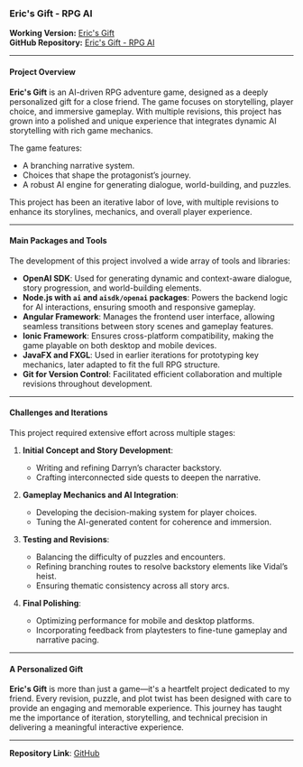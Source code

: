 ### Eric's Gift - RPG AI  

**Working Version:** [Eric's Gift](https://eric-gift.vercel.app/)  
**GitHub Repository:** [Eric's Gift - RPG AI](https://github.com/SesifredoDev/Erics-Gift---RPG-AI)  

---

#### Project Overview  

**Eric's Gift** is an AI-driven RPG adventure game, designed as a deeply personalized gift for a close friend. The game focuses on storytelling, player choice, and immersive gameplay. With multiple revisions, this project has grown into a polished and unique experience that integrates dynamic AI storytelling with rich game mechanics.  

The game features:  
- A branching narrative system.  
- Choices that shape the protagonist’s journey.  
- A robust AI engine for generating dialogue, world-building, and puzzles.  

This project has been an iterative labor of love, with multiple revisions to enhance its storylines, mechanics, and overall player experience.

---

#### Main Packages and Tools  

The development of this project involved a wide array of tools and libraries:  

- **OpenAI SDK**: Used for generating dynamic and context-aware dialogue, story progression, and world-building elements.  
- **Node.js with `ai` and `aisdk/openai` packages**: Powers the backend logic for AI interactions, ensuring smooth and responsive gameplay.  
- **Angular Framework**: Manages the frontend user interface, allowing seamless transitions between story scenes and gameplay features.  
- **Ionic Framework**: Ensures cross-platform compatibility, making the game playable on both desktop and mobile devices.  
- **JavaFX and FXGL**: Used in earlier iterations for prototyping key mechanics, later adapted to fit the full RPG structure.  
- **Git for Version Control**: Facilitated efficient collaboration and multiple revisions throughout development.  

---

#### Challenges and Iterations  

This project required extensive effort across multiple stages:  

1. **Initial Concept and Story Development**:  
   - Writing and refining Darryn’s character backstory.  
   - Crafting interconnected side quests to deepen the narrative.  
   
2. **Gameplay Mechanics and AI Integration**:  
   - Developing the decision-making system for player choices.  
   - Tuning the AI-generated content for coherence and immersion.  

3. **Testing and Revisions**:  
   - Balancing the difficulty of puzzles and encounters.  
   - Refining branching routes to resolve backstory elements like Vidal’s heist.  
   - Ensuring thematic consistency across all story arcs.  

4. **Final Polishing**:  
   - Optimizing performance for mobile and desktop platforms.  
   - Incorporating feedback from playtesters to fine-tune gameplay and narrative pacing.  

---

#### A Personalized Gift  

**Eric's Gift** is more than just a game—it's a heartfelt project dedicated to my friend. Every revision, puzzle, and plot twist has been designed with care to provide an engaging and memorable experience. This journey has taught me the importance of iteration, storytelling, and technical precision in delivering a meaningful interactive experience.  

---

**Repository Link**: [GitHub](https://github.com/SesifredoDev/Erics-Gift---RPG-AI)